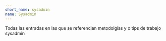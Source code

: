```yaml
---
short_name: sysadmin
name: Sysadmin
---
```

Todas las entradas en las que se referencian metodolgías y o tips de trabajo sysadmin
